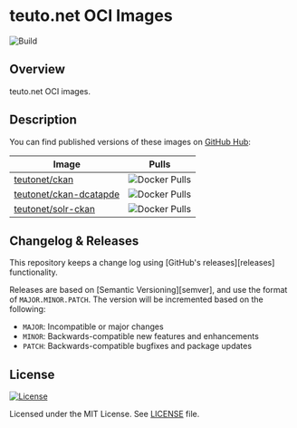 # teuto.net OCI Images

![Build](https://github.com/teutonet/oci-images/actions/workflows/release-image.yaml/badge.svg)

## Overview

teuto.net OCI images.

## Description

You can find published versions of these images on [GitHub Hub](https://github.com/orgs/teutonet/packages?repo_name=oci-images):

| Image                                                                     |Pulls                                                                       |
|---------------------------------------------------------------------------|-----------------------------------------------------------------------------|
| [teutonet/ckan](https://github.com/teutonet/oci-images/pkgs/container/oci-images%2Fckan)                  |   ![Docker Pulls](https://img.shields.io/github/downloads/teutonet/oci-images/ckan?logo=github)          |
| [teutonet/ckan-dcatapde](https://github.com/teutonet/oci-images/pkgs/container/oci-images%2Fckan-dcatapde) |   ![Docker Pulls](https://img.shields.io/github/downloads/teutonet/oci-images/ckan-dcatapde?logo=github) |
| [teutonet/solr-ckan](https://github.com/teutonet/oci-images/pkgs/container/oci-images%2Fsolr-ckan)        | ![Docker Pulls](https://img.shields.io/github/downloads/teutonet/oci-images/solr-ckan?logo=github)     |


## Changelog & Releases

This repository keeps a change log using [GitHub's releases][releases]
functionality.

Releases are based on [Semantic Versioning][semver], and use the format
of `MAJOR.MINOR.PATCH`. The version will be incremented
based on the following:

* `MAJOR`: Incompatible or major changes
* `MINOR`: Backwards-compatible new features and enhancements
* `PATCH`: Backwards-compatible bugfixes and package updates

## License

[![License](https://img.shields.io/badge/License-MIT-blue.svg)](https://opensource.org/license/MIT)

Licensed under the MIT License.
See [LICENSE](LICENSE) file.